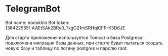 # TelegramBot

  Bot name: bodukhin
  Bot token: 1364225551:AAEtSAk2BRy0_TxgO21mSRHqlCFP-K5D6JE
  
  Для старта приложения используется Tomcat и база Postgresql, 
  подключена миграция базы данных, при старте будет пытаться создать новую базу
  и таблицу по логину postgres и паролю root.
  